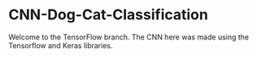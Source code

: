 # CNN-Dog-Cat-Classification

Welcome to the TensorFlow branch. The CNN here was made using the Tensorflow and Keras libraries.

